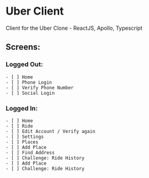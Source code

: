 # Uber Client

Client for the Uber Clone - ReactJS, Apollo, Typescript

## Screens:

### Logged Out:

    - [ ] Home
    - [ ] Phone Login
    - [ ] Verify Phone Number
    - [ ] Social Login

### Logged In:

    - [ ] Home
    - [ ] Ride
    - [ ] Edit Account / Verify again
    - [ ] Settings
    - [ ] Places
    - [ ] Add Place
    - [ ] Find Address
    - [ ] Challenge: Ride History
    - [ ] Add Place
    - [ ] Challenge: Ride History
